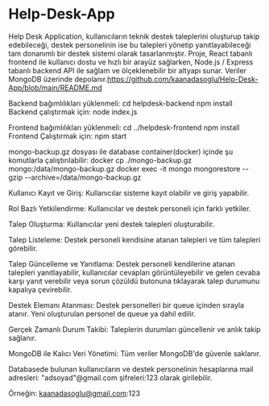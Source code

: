 # Help-Desk-App
Help Desk Application, kullanıcıların teknik destek taleplerini oluşturup takip edebileceği, destek personelinin ise bu talepleri yönetip yanıtlayabileceği tam donanımlı bir destek sistemi olarak tasarlanmıştır. Proje, React tabanlı frontend ile kullanıcı dostu ve hızlı bir arayüz sağlarken, Node.js / Express tabanlı backend API ile sağlam ve ölçeklenebilir bir altyapı sunar. Veriler MongoDB üzerinde depolanır.https://github.com/kaanadasoglu/Help-Desk-App/blob/main/README.md

Backend bağımlılıkları yüklenmeli: 
cd helpdesk-backend
npm install 
Backend çalıştırmak için: node index.js

Frontend bağımlılıkları yüklenmeli:
cd ../helpdesk-frontend
npm install
Frontend Çalıştırmak için: npm start

mongo-backup.gz dosyası ile database container(docker) içinde şu komutlarla çalıştırılabilir:
docker cp ./mongo-backup.gz mongo:/data/mongo-backup.gz
docker exec -it mongo mongorestore --gzip --archive=/data/mongo-backup.gz


Kullanıcı Kayıt ve Giriş: Kullanıcılar sisteme kayıt olabilir ve giriş yapabilir.

Rol Bazlı Yetkilendirme: Kullanıcılar ve destek personeli için farklı yetkiler.

Talep Oluşturma: Kullanıcılar yeni destek talepleri oluşturabilir.

Talep Listeleme: Destek personeli kendisine atanan talepleri ve tüm talepleri görebilir.

Talep Güncelleme ve Yanıtlama: Destek personeli kendilerine atanan talepleri yanıtlayabilir, kullanıcılar cevapları görüntüleyebilir ve gelen cevaba karşı yanıt verebilir veya sorun çözüldü butonuna tıklayarak talep durumunu kapalıya çevirebilir.

Destek Elemanı Atanması: Destek personelleri bir queue içinden sırayla atanır. Yeni oluşturulan personel de queue ya dahil edilir.

Gerçek Zamanlı Durum Takibi: Taleplerin durumları güncellenir ve anlık takip sağlanır.

MongoDB ile Kalıcı Veri Yönetimi: Tüm veriler MongoDB'de güvenle saklanır.

Databasede bulunan kullanıcıların ve destek personelinin hesaplarına mail adresleri: "adsoyad"@gmail.com şifreleri:123 olarak girilebilir.

Örneğin: kaanadasoglu@gmail.com:123
